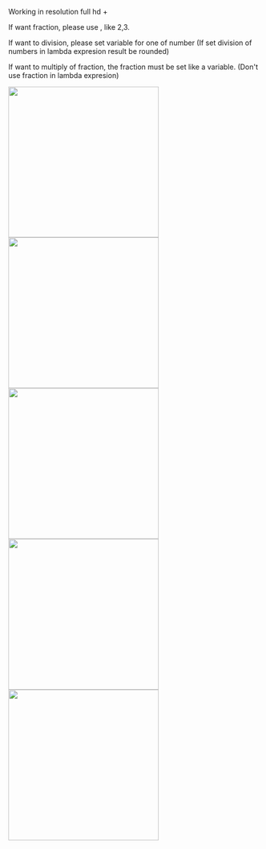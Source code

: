 Working in resolution full hd +


If want fraction, please use , like 2,3.

If want to division, please set variable for one of number (If set division of numbers in lambda expresion result be rounded)

If want to multiply of fraction, the fraction must be set like a variable. (Don't use fraction in lambda expresion)


<img src="https://github.com/Maniek13/Lambda-expression-calculator/assets/47826375/4faa4719-0ef1-4e0a-b1fd-1d90968d595b" width="300">


<img src="https://github.com/Maniek13/Lambda-expression-calculator/assets/47826375/adad4896-597b-494a-9019-68346af47715" width="300">


<img src="https://github.com/Maniek13/Lambda-expression-calculator/assets/47826375/f31b44ea-04c7-41e5-a400-3daa13a6cc3b" width="300">


<img src="https://github.com/Maniek13/Lambda-expression-calculator/assets/47826375/46e24875-3017-4906-82c4-97e8aef2e647" width="300">


<img src="https://github.com/Maniek13/Lambda-expression-calculator/assets/47826375/1cbee946-4920-464e-a400-64f8a8871bbe" width="300">
